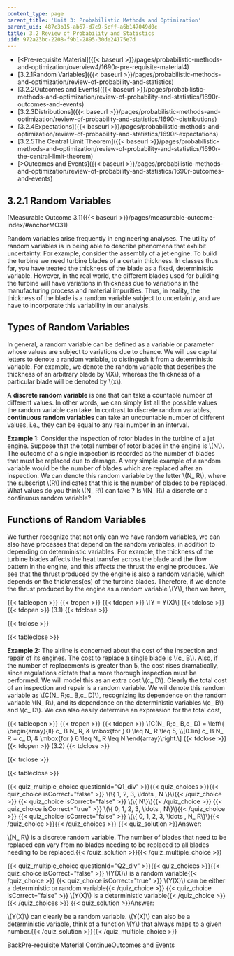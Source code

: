 ```yaml
---
content_type: page
parent_title: 'Unit 3: Probabilistic Methods and Optimization'
parent_uid: 487c3b15-ab67-d7c9-5cff-a6b147049d0c
title: 3.2 Review of Probability and Statistics
uid: 972a23bc-2208-f9b1-2895-30de24175e7d
---
```


*   [<Pre-requisite Material]({{< baseurl >}}/pages/probabilistic-methods-and-optimization/overview4/1690r-pre-requisite-material4)
*   [3.2.1Random Variables]({{< baseurl >}}/pages/probabilistic-methods-and-optimization/review-of-probability-and-statistics)
*   [3.2.2Outcomes and Events]({{< baseurl >}}/pages/probabilistic-methods-and-optimization/review-of-probability-and-statistics/1690r-outcomes-and-events)
*   [3.2.3Distributions]({{< baseurl >}}/pages/probabilistic-methods-and-optimization/review-of-probability-and-statistics/1690r-distributions)
*   [3.2.4Expectations]({{< baseurl >}}/pages/probabilistic-methods-and-optimization/review-of-probability-and-statistics/1690r-expectations)
*   [3.2.5The Central Limit Theorem]({{< baseurl >}}/pages/probabilistic-methods-and-optimization/review-of-probability-and-statistics/1690r-the-central-limit-theorem)
*   [\>Outcomes and Events]({{< baseurl >}}/pages/probabilistic-methods-and-optimization/review-of-probability-and-statistics/1690r-outcomes-and-events)

3.2.1 Random Variables
----------------------

[Measurable Outcome 3.1]({{< baseurl >}}/pages/measurable-outcome-index/#anchorMO31)

Random variables arise frequently in engineering analyses. The utility of random variables is in being able to describe phenomena that exhibit uncertainty. For example, consider the assembly of a jet engine. To build the turbine we need turbine blades of a certain thickness. In classes thus far, you have treated the thickness of the blade as a fixed, deterministic variable. However, in the real world, the different blades used for building the turbine will have variations in thickness due to variations in the manufacturing process and material impurities. Thus, in reality, the thickness of the blade is a random variable subject to uncertainty, and we have to incorporate this variability in our analysis.

Types of Random Variables
-------------------------

In general, a random variable can be defined as a variable or parameter whose values are subject to variations due to chance. We will use capital letters to denote a random variable, to distingush it from a deterministic variable. For example, we denote the random variable that describes the thickness of an arbitrary blade by \\(X\\), whereas the thickness of a particular blade will be denoted by \\(x\\).

A **discrete random variable** is one that can take a countable number of different values. In other words, we can simply list all the possible values the random variable can take. In contrast to discrete random variables, **continuous random variables** can take an uncountable number of different values, i.e., they can be equal to any real number in an interval.

**Example 1:** Consider the inspection of rotor blades in the turbine of a jet engine. Suppose that the total number of rotor blades in the engine is \\(N\\). The outcome of a single inspection is recorded as the number of blades that must be replaced due to damage. A very simple example of a random variable would be the number of blades which are replaced after an inspection. We can denote this random variable by the letter \\(N\_ R\\), where the subscript \\(R\\) indicates that this is the number of blades to be replaced. What values do you think \\(N\_ R\\) can take ? Is \\(N\_ R\\) a discrete or a continuous random variable?

Functions of Random Variables
-----------------------------

We further recognize that not only can we have random variables, we can also have processes that depend on the random variables, in addition to depending on deterministic variables. For example, the thickness of the turbine blades affects the heat transfer across the blade and the flow pattern in the engine, and this affects the thrust the engine produces. We see that the thrust produced by the engine is also a random variable, which depends on the thickness(es) of the turbine blades. Therefore, if we denote the thrust produced by the engine as a random variable \\(Y\\), then we have,

{{< tableopen >}}
{{< tropen >}}
{{< tdopen >}}
\\\[Y = Y(X)\\\]
{{< tdclose >}}
{{< tdopen >}}
(3.1)
{{< tdclose >}}

{{< trclose >}}

{{< tableclose >}}

**Example 2:** The airline is concerned about the cost of the inspection and repair of its engines. The cost to replace a single blade is \\(c\_ B\\). Also, if the number of replacements is greater than 5, the cost rises dramatically, since regulations dictate that a more thorough inspection must be performed. We will model this as an extra cost \\(c\_ D\\). Clearly the total cost of an inspection and repair is a random variable. We wil denote this random variable as \\(C(N\_ R;c\_ B,c\_ D)\\), recognizing its dependence on the random variable \\(N\_ R\\), and its dependence on the deterministic variables \\(c\_ B\\) and \\(c\_ D\\). We can also easily determine an expression for the total cost,

{{< tableopen >}}
{{< tropen >}}
{{< tdopen >}}
\\\[C(N\_ R;c\_ B,c\_ D) = \\left\\{ \\begin{array}{ll} c\_ B N\_ R, & \\mbox{for } 0 \\leq N\_ R \\leq 5, \\\\\[0.1in\] c\_ B N\_ R + c\_ D, & \\mbox{for } 6 \\leq N\_ R \\leq N \\end{array}\\right.\\\]
{{< tdclose >}}
{{< tdopen >}}
(3.2)
{{< tdclose >}}

{{< trclose >}}

{{< tableclose >}}

{{< quiz_multiple_choice questionId="Q1_div" >}}{{< quiz_choices >}}{{< quiz_choice isCorrect="false" >}} \\(\\{ 1, 2, 3, \\ldots , N \\}\\){{< /quiz_choice >}}
{{< quiz_choice isCorrect="false" >}} \\(\\{ N\\}\\){{< /quiz_choice >}}
{{< quiz_choice isCorrect="true" >}} \\(\\{ 0, 1, 2, 3, \\ldots , N\\}\\){{< /quiz_choice >}}
{{< quiz_choice isCorrect="false" >}} \\(\\{ 0, 1, 2, 3, \\ldots , N\_ R\\}\\){{< /quiz_choice >}}{{< /quiz_choices >}}
{{< quiz_solution >}}Answer:

\\(N\_ R\\) is a discrete random variable. The number of blades that need to be replaced can vary from no blades needing to be replaced to all blades needing to be replaced.{{< /quiz_solution >}}{{< /quiz_multiple_choice >}}

{{< quiz_multiple_choice questionId="Q2_div" >}}{{< quiz_choices >}}{{< quiz_choice isCorrect="false" >}} \\(Y(X)\\) is a random variable{{< /quiz_choice >}}
{{< quiz_choice isCorrect="true" >}} \\(Y(X)\\) can be either a deterministic or random variable{{< /quiz_choice >}}
{{< quiz_choice isCorrect="false" >}} \\(Y(X)\\) is a deterministic variable{{< /quiz_choice >}}{{< /quiz_choices >}}
{{< quiz_solution >}}Answer:

\\(Y(X)\\) can clearly be a random variable. \\(Y(X)\\) can also be a deterministic variable, think of a function \\(Y\\) that always maps to a given number.{{< /quiz_solution >}}{{< /quiz_multiple_choice >}}

BackPre-requisite Material ContinueOutcomes and Events